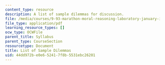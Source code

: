 ```yaml
---
content_type: resource
description: A list of sample dilemmas for discussion.
file: /media/courses/9-93-marathon-moral-reasoning-laboratory-january-iap-2007/44dd972be0e652417f8b5531ebc26201_dilemmas.pdf
file_type: application/pdf
learning_resource_types: []
ocw_type: OCWFile
parent_title: Syllabus
parent_type: CourseSection
resourcetype: Document
title: List of Sample Dilemmas
uid: 44dd972b-e0e6-5241-7f8b-5531ebc26201
---
```

